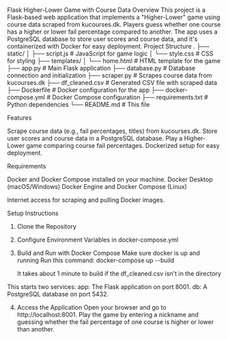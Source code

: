 Flask Higher-Lower Game with Course Data
Overview
This project is a Flask-based web application that implements a "Higher-Lower" game using course data scraped from kucourses.dk. Players guess whether one course has a higher or lower fail percentage compared to another. The app uses a PostgreSQL database to store user scores and course data, and it's containerized with Docker for easy deployment.
Project Structure
.
├── static/
│   ├── script.js       # JavaScript for game logic
│   └── style.css       # CSS for styling
├── templates/
│   └── home.html       # HTML template for the game
├── app.py              # Main Flask application
├── database.py         # Database connection and initialization
├── scraper.py          # Scrapes course data from kucourses.dk
├── df_cleaned.csv      # Generated CSV file with scraped data
├── Dockerfile          # Docker configuration for the app
├── docker-compose.yml  # Docker Compose configuration
├── requirements.txt    # Python dependencies
└── README.md           # This file

Features

Scrape course data (e.g., fail percentages, titles) from kucourses.dk.
Store user scores and course data in a PostgreSQL database.
Play a Higher-Lower game comparing course fail percentages.
Dockerized setup for easy deployment.

Requirements

Docker and Docker Compose installed on your machine.
Docker Desktop (macOS/Windows)
Docker Engine and Docker Compose (Linux)


Internet access for scraping and pulling Docker images.

Setup Instructions
1. Clone the Repository

2. Configure Environment Variables in docker-compose.yml

3. Build and Run with Docker Compose
    Make sure docker is up and running
    Run this command:
    docker-compose up --build
    
    It takes about 1 minute to build if the df_cleaned.csv isn't in the directory


This starts two services:
app: The Flask application on port 8001.
db: A PostgreSQL database on port 5432.


4. Access the Application
Open your browser and go to http://localhost:8001.
Play the game by entering a nickname and guessing whether the fail percentage of one course is higher or lower than another.
